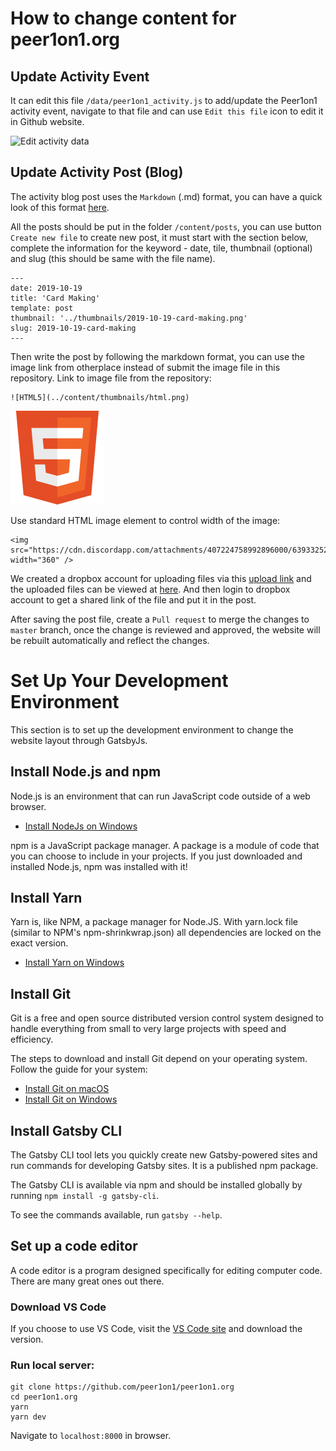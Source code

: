 # How to change content for peer1on1.org

## Update Activity Event

It can edit this file `/data/peer1on1_activity.js` to add/update the Peer1on1 activity event, navigate to that file and can use `Edit this file` icon to edit it in Github website.

![Edit activity data](https://www.dropbox.com/s/5fzjxzb5letvy8n/Peer1on1%20Org%20-%20edit_activity_file.png?dl=0)

## Update Activity Post (Blog)

The activity blog post uses the `Markdown` (.md) format, you can have a quick look of this format [here](https://guides.github.com/features/mastering-markdown/).

All the posts should be put in the folder `/content/posts`, you can use button `Create new file` to create new post, it must start with the section below, complete the information for the keyword - date, tile, thumbnail (optional) and slug (this should be same with the file name).
```
---
date: 2019-10-19
title: 'Card Making'
template: post
thumbnail: '../thumbnails/2019-10-19-card-making.png'
slug: 2019-10-19-card-making
---
```
Then write the post by following the markdown format, you can use the image link from otherplace instead of submit the image file in this repository.
Link to image file from the repository:
```
![HTML5](../content/thumbnails/html.png)
```
![HTML5](../content/thumbnails/html.png)

Use standard HTML image element to control width of the image:
```
<img src="https://cdn.discordapp.com/attachments/407224758992896000/639332528343482379/image0.jpg" width="360" />
```

We created a dropbox account for uploading files via this [upload link](https://www.dropbox.com/request/t2oIlNnv02NJcbqVzmB3) and the uploaded files can be viewed at [here](https://www.dropbox.com/sh/acdmgnpz9vj17aq/AABsvoCAJlUfZvmtHEAQWysma?dl=0). And then login to dropbox account to get a shared link of the file and put it in the post.

After saving the post file, create a `Pull request` to merge the changes to `master` branch, once the change is reviewed and approved, the website will be rebuilt automatically and reflect the changes.


# Set Up Your Development Environment

This section is to set up the development environment to change the website layout through GatsbyJs.

## Install Node.js and npm

Node.js is an environment that can run JavaScript code outside of a web browser. 
- [Install NodeJs on Windows](https://nodejs.org/en/)

npm is a JavaScript package manager. A package is a module of code that you can choose to include in your projects. If you just downloaded and installed Node.js, npm was installed with it!

## Install Yarn

Yarn is, like NPM, a package manager for Node.JS. With yarn.lock file (similar to NPM's npm-shrinkwrap.json) all dependencies are locked on the exact version.

- [Install Yarn on Windows](https://yarnpkg.com/en/docs/install#windows-stable)

## Install Git

Git is a free and open source distributed version control system designed to handle everything from small to very large projects with speed and efficiency. 

The steps to download and install Git depend on your operating system. Follow the guide for your system:

- [Install Git on macOS](https://www.atlassian.com/git/tutorials/install-git#mac-os-x)
- [Install Git on Windows](https://www.atlassian.com/git/tutorials/install-git#windows)

## Install Gatsby CLI

The Gatsby CLI tool lets you quickly create new Gatsby-powered sites and run commands for developing Gatsby sites. It is a published npm package.

The Gatsby CLI is available via npm and should be installed globally by running `npm install -g gatsby-cli`.

To see the commands available, run `gatsby --help`.

## Set up a code editor

A code editor is a program designed specifically for editing computer code. There are many great ones out there.

### Download VS Code

 If you choose to use VS Code, visit the [VS Code site](https://code.visualstudio.com/#alt-downloads) and download the version.

### Run local server:

```shell
git clone https://github.com/peer1on1/peer1on1.org
cd peer1on1.org
yarn
yarn dev
```

Navigate to `localhost:8000` in browser.


